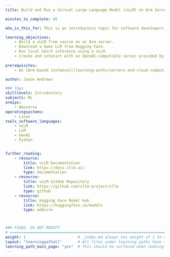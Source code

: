 ```yaml
---
title: Build and Run a Virtual Large Language Model (vLLM) on Arm Servers

minutes_to_complete: 45

who_is_this_for: This is an introductory topic for software developers and AI engineers interested in learning how to use a vLLM (Virtual Large Language Model) on Arm servers.

learning_objectives:
    - Build a vLLM from source on an Arm server.
    - Download a Qwen LLM from Hugging Face.
    - Run local batch inference using a vLLM.
    - Create and interact with an OpenAI-compatible server provided by a vLLM on your Arm server.
    
prerequisites:
    - An [Arm-based instance](/learning-paths/servers-and-cloud-computing/csp/) from a cloud service provider, or a local Arm Linux computer with at least 8 CPUs and 16 GB RAM.

author: Jason Andrews

### Tags
skilllevels: Introductory
subjects: ML
armips:
    - Neoverse
operatingsystems:
    - Linux
tools_software_languages:
    - vLLM
    - LLM
    - GenAI
    - Python


further_reading:
    - resource:
        title: vLLM Documentation
        link: https://docs.vllm.ai/
        type: documentation
    - resource:
        title: vLLM GitHub Repository
        link: https://github.com/vllm-project/vllm
        type: github
    - resource:
        title: Hugging Face Model Hub
        link: https://huggingface.co/models
        type: website



### FIXED, DO NOT MODIFY
# ================================================================================
weight: 1                       # _index.md always has weight of 1 to order correctly
layout: "learningpathall"       # All files under learning paths have this same wrapper
learning_path_main_page: "yes"  # This should be surfaced when looking for related content. Only set for _index.md of learning path content.
---
```

